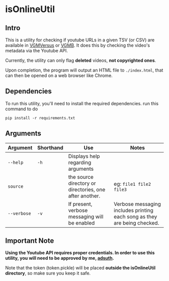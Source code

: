 # isOnlineUtil
## Intro
This is a utility for checking if youtube URLs in a given TSV (or CSV) are available in [VGMVersus](https://github.com/adsuth/VGMVersus) or [VGMB](https://github.com/adsuth/VGMB). It does this by checking the video's metadata via the Youtube API.

Currently, the utility can only flag **deleted** videos, **not copyrighted ones**.

Upon completion, the program will output an HTML file to `./index.html`, that can then be opened on a web browser like Chrome.

## Dependencies
To run this utility, you'll need to install the required dependencies.
run this command to do

`pip install -r requirements.txt`

## Arguments
| Argument | Shorthand | Use | Notes |
| --- | --- | --- | --- |
| `--help` | `-h` | Displays help regarding arguments |  | 
| `source` |  | the source directory or directories, one after another. | eg: `file1 file2 file3` | 
| `--verbose` | `-v` | If present, verbose messaging will be enabled | Verbose messaging includes printing each song as they are being checked. | 

## Important Note
**Using the Youtube API requires proper credentials. In order to use this utility, you will need to be approved by me, [adsuth](https://github.com/adsuth).**

Note that the token (token.pickle) will be placed **outside the isOnlineUtil directory**, so make sure you keep it safe.
